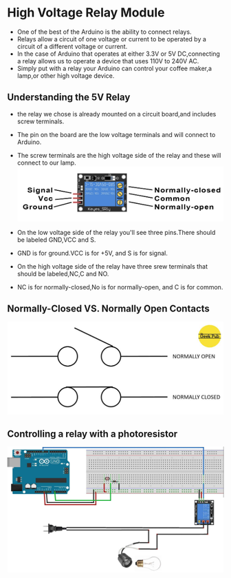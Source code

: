 # High Voltage Relay Module

- One of the best of the Arduino is the ability to connect relays.
- Relays allow a circuit of one voltage or current to be operated by a circuit of a different voltage or current.
- In the case of Arduino that operates at either 3.3V or 5V DC,connecting a relay allows us to operate a device that uses 110V to 240V AC.
- Simply put with a relay your Arduino can control your coffee maker,a lamp,or other high voltage device.

## Understanding the 5V Relay

- the relay we chose is already mounted on a circuit board,and includes screw terminals.
- The pin on the board are the low voltage terminals and will connect to Arduino.
- The screw terminals are the high voltage side of the relay and these will connect to our lamp.
![Component](IMG/Arduino-Relay-Tutorial-with-Photoresistor-0002-Relay-Pinout-SRD-05VDC-SL-C.jpg)

- On the low voltage side of the relay you'll see three pins.There should be labeled GND,VCC and S.
- GND is for ground.VCC is for +5V, and S is for signal.
- On the high voltage side of the relay have three srew terminals that should be labeled,NC,C and NO.
- NC is for normally-closed,No is for normally-open, and C is for common.

## Normally-Closed VS. Normally Open Contacts

![Diagram](IMG/normally-open-vs-normally-closed-the-geek-pub-relay.jpg)

## Controlling a relay with a photoresistor

![Circuit Diagram](IMG/Arduino-Relay-Tutorial-with-Photoresistor-0001-Wirding-Diagram-1920x1113.jpg)
